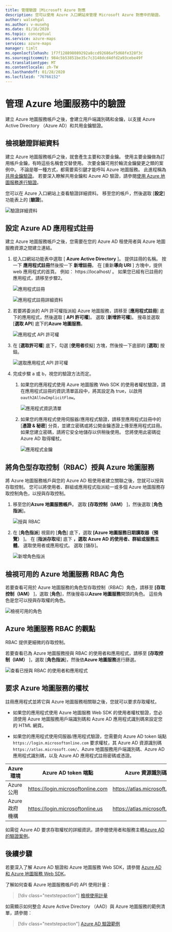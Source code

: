 ```yaml
---
title: 管理驗證 |Microsoft Azure 對應
description: 您可以使用 Azure 入口網站來管理 Microsoft Azure 對應中的驗證。
author: walsehgal
ms.author: v-musehg
ms.date: 01/16/2020
ms.topic: conceptual
ms.service: azure-maps
services: azure-maps
manager: timlt
ms.openlocfilehash: 1f7f128898089292a8ccd92686af5d68fe328f3c
ms.sourcegitcommit: 984c5b53851be35c7c3148dcd4dfd2a93cebe49f
ms.translationtype: MT
ms.contentlocale: zh-TW
ms.lasthandoff: 01/28/2020
ms.locfileid: "76766152"
---
```

# <a name="manage-authentication-in-azure-maps"></a>管理 Azure 地圖服務中的驗證

建立 Azure 地圖服務帳戶之後，會建立用戶端識別碼和金鑰，以支援 Azure Active Directory （Azure AD）和共用金鑰驗證。

## <a name="view-authentication-details"></a>檢視驗證詳細資料

建立 Azure 地圖服務帳戶之後，就會產生主要和次要金鑰。 使用主要金鑰做為訂用帳戶金鑰，有時這些名稱會交替使用。 次要金鑰可用於輪流金鑰變更之類的案例中。 不論是哪一種方式，都需要索引鍵才能呼叫 Azure 地圖服務。 此進程稱為[共用金鑰驗證](https://docs.microsoft.com/azure/azure-maps/azure-maps-authentication#shared-key-authentication)。 若要深入瞭解共用金鑰和 Azure AD 驗證，請參閱[使用 Azure 地圖服務進行驗證](https://aka.ms/amauth)。

您可以在 Azure 入口網站上查看驗證詳細資料。 移至您的帳戶，然後選取 [**設定**] 功能表上的 [**驗證**]。

![驗證詳細資料](./media/how-to-manage-authentication/how-to-view-auth.png)


## <a name="set-up-azure-ad-app-registration"></a>設定 Azure AD 應用程式註冊

建立 Azure 地圖服務帳戶之後，您需要在您的 Azure AD 租使用者與 Azure 地圖服務資源之間建立連結。

1. 從入口網站功能表中選取 [ **Azure Active Directory** ]。 提供註冊的名稱。 按一下 **應用程式註冊**然後按一下 **新增註冊**。 在 [重新**導向 URI** ] 方塊中，提供 web 應用程式的首頁。 例如： https://localhost/ 。 如果您已經有已註冊的應用程式，請移至步驟2。

    ![應用程式註冊](./media/how-to-manage-authentication/app-registration.png)

    ![應用程式註冊詳細資料](./media/how-to-manage-authentication/app-create.png)

2. 若要將委派的 API 許可權指派給 Azure 地圖服務，請移至 [**應用程式註冊**] 底下的應用程式，然後選取 [ **API 許可權**]。 選取 [**新增許可權**]。 搜尋並選取 [**選取 API**] 底下的**Azure 地圖服務**。

    ![應用程式 API 許可權](./media/how-to-manage-authentication/app-permissions.png)

3. 在 [**選取許可權**] 底下，勾選 [**使用者**模擬] 方塊，然後按一下底部的 [**選取**] 按鈕。

    ![選取應用程式 API 許可權](./media/how-to-manage-authentication/select-app-permissions.png)

4. 完成步驟 a 或 b，視您的驗證方法而定。

    1. 如果您的應用程式使用 Azure 地圖服務 Web SDK 的使用者權杖驗證，請在應用程式註冊的資訊清單區段中，將其設定為 true，以啟用 `oauth2AllowImplicitFlow`。
    
       ![應用程式資訊清單](./media/how-to-manage-authentication/app-manifest.png)

    2. 如果您的應用程式使用伺服器/應用程式驗證，請移至應用程式註冊中的 [**憑證 & 秘密**] 分頁，並建立密碼或將公開金鑰憑證上傳至應用程式註冊。 如果您建立密碼，請將它安全地儲存以供稍後使用。 您將使用此密碼從 Azure AD 取得權杖。

       ![應用程式金鑰](./media/how-to-manage-authentication/app-keys.png)


## <a name="grant-role-based-access-control-rbac-to-azure-maps"></a>將角色型存取控制（RBAC）授與 Azure 地圖服務

將 Azure 地圖服務帳戶與您的 Azure AD 租使用者建立關聯之後，您就可以授與存取控制。 您可以將使用者、群組或應用程式指派給一或多個 Azure 地圖服務存取控制角色，以授與存取控制。

1. 移至您的**Azure 地圖服務帳戶**。 選取 **[存取控制（IAM）** ]，然後選取 [**角色指派**]。

    ![授與 RBAC](./media/how-to-manage-authentication/how-to-grant-rbac.png)

2. 在 [**角色指派**] 視窗的 [**角色**] 底下，選取 **[Azure 地圖服務日期讀取器（預覽）** ]。 在 [**指派存取**權] 底下 **，選取 Azure AD 的使用者、群組或服務主體**。 選取使用者或應用程式。 選取 [儲存]。

    ![新增角色指派](./media/how-to-manage-authentication/add-role-assignment.png)

## <a name="view-available-azure-maps-rbac-roles"></a>檢視可用的 Azure 地圖服務 RBAC 角色

若要查看可用於 Azure 地圖服務的角色型存取控制（RBAC）角色，請移至 **[存取控制（IAM）** ]，選取 [**角色**]，然後搜尋以**Azure 地圖服務**開頭的角色。 這些角色是您可以授與存取權的角色。

![檢視可用的角色](./media/how-to-manage-authentication/how-to-view-avail-roles.png)


## <a name="view-azure-maps-rbac"></a>Azure 地圖服務 RBAC 的觀點

RBAC 提供更細微的存取控制。

若要查看已為 Azure 地圖服務授與 RBAC 的使用者和應用程式，請移至 **[存取控制（IAM）** ]，選取 [**角色指派**]，然後依**Azure 地圖服務**進行篩選。

![查看已授與 RBAC 的使用者和應用程式](./media/how-to-manage-authentication/how-to-view-amrbac.png)


## <a name="request-tokens-for-azure-maps"></a>要求 Azure 地圖服務的權杖

註冊應用程式並將它與 Azure 地圖服務相關聯之後，您就可以要求存取權杖。

* 如果您的應用程式使用 Azure 地圖服務 Web SDK 的使用者權杖驗證，您必須使用 Azure 地圖服務用戶端識別碼和 Azure AD 應用程式識別碼來設定您的 HTML 網頁。

* 如果您的應用程式使用伺服器/應用程式驗證，您需要向 Azure AD token 端點 `https://login.microsoftonline.com` 要求權杖，其 Azure AD 資源識別碼 `https://atlas.microsoft.com/`、Azure 地圖服務用戶端識別碼、Azure AD 應用程式識別碼，以及 Azure AD 應用程式註冊密碼或憑證。

| Azure 環境   | Azure AD token 端點 | Azure 資源識別碼 |
| --------------------|-------------------------|-------------------|
| Azure 公用        | https://login.microsoftonline.com | https://atlas.microsoft.com/ |
| Azure 政府機構    | https://login.microsoftonline.us  | https://atlas.microsoft.com/ | 

如需從 Azure AD 要求存取權杖的詳細資訊，請參閱使用者和服務主體[Azure AD 的驗證案例](https://docs.microsoft.com/azure/active-directory/develop/authentication-scenarios)。


## <a name="next-steps"></a>後續步驟

若要深入了解 Azure AD 驗證和 Azure 地圖服務 Web SDK，請參閱 [Azure AD 和 Azure 地圖服務 Web SDK](https://docs.microsoft.com/azure/azure-maps/how-to-use-map-control)。

了解如何查看 Azure 地圖服務帳戶的 API 使用計量：
> [!div class="nextstepaction"] 
> [檢視使用計量](how-to-view-api-usage.md)

如需顯示如何整合 Azure Active Directory （AAD）與 Azure 地圖服務的範例清單，請參閱：

> [!div class="nextstepaction"]
> [Azure AD 驗證範例](https://github.com/Azure-Samples/Azure-Maps-AzureAD-Samples)
